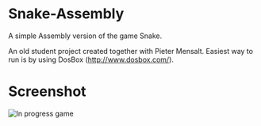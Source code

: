 # Snake-Assembly
A simple Assembly version of the game Snake. 

An old student project created together with Pieter Mensalt. Easiest way to run is by using DosBox (http://www.dosbox.com/).

# Screenshot
![In progress game](https://dl.dropbox.com/s/at804c2hn65sxpk/q.png "In progress game")
